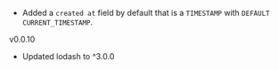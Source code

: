 * Added a `created at` field by default that is a `TIMESTAMP` with `DEFAULT CURRENT_TIMESTAMP`.

v0.0.10

* Updated lodash to ^3.0.0
